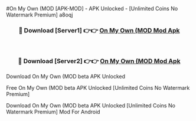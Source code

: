 #On My Own (MOD [APK-MOD] - APK Unlocked - [Unlimited Coins No Watermark Premium] a8oqj



<div align="center">

<h3>🔴 Download [Server1] 👉👉 <a href="https://momento.my/?title=On_My_Own_(MOD">On My Own (MOD Mod Apk</a></h3><br>

<h3>🔴 Download [Server2] 👉👉 <a href="https://momento.my/?title=On_My_Own_(MOD">On My Own (MOD Mod Apk</a></h3>
</div>



Download On My Own (MOD beta APK Unlocked

Free On My Own (MOD beta APK Unlocked [Unlimited Coins No Watermark Premium]

Download On My Own (MOD beta APK Unlocked [Unlimited Coins No Watermark Premium] Mod For Android
